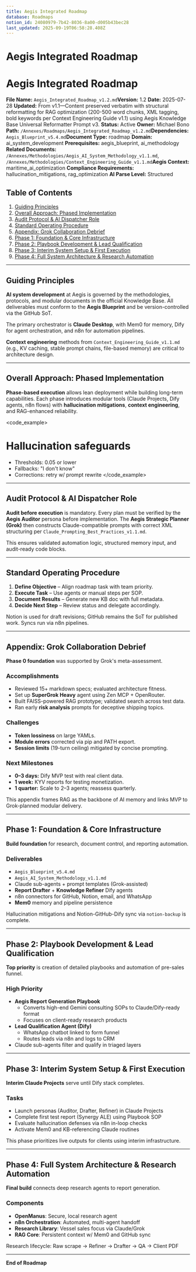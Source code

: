 ```yaml
---
title: Aegis Integrated Roadmap
database: Roadmaps
notion_id: 24080979-7b42-8036-8a00-d005b43bec28
last_updated: 2025-09-19T06:58:28.408Z
---
```


# Aegis Integrated Roadmap


# Aegis Integrated Roadmap


**File Name:** `Aegis_Integrated_Roadmap_v1.2.md`**Version:** 1.2
**Date:** 2025-07-28
**Updated:** From v1.1—Content preserved verbatim with structural reformatting for RAG optimization (200-500 word chunks, XML tagging, bold keywords per Context Engineering Guide v1.1) using Aegis Knowledge Base Universal Reformatter Prompt v3.
**Status:** Active
**Owner:** Michael Bono
**Path:** `/Annexes/Roadmaps/Aegis_Integrated_Roadmap_v1.2.md`**Dependencies:** `Aegis_Blueprint_v5.4.md`**Document Type:** roadmap
**Domain:** ai\_system\_development
**Prerequisites:** aegis\_blueprint, ai\_methodology
**Related Documents:** `/Annexes/Methodologies/Aegis_AI_System_Methodology_v1.1.md`, `/Annexes/Methodologies/Context_Engineering_Guide_v1.1.md`**Aegis Context:** maritime\_ai\_optimization
**Compliance Requirements:** hallucination\_mitigations, rag\_optimization
**AI Parse Level:** Structured


## Table of Contents

1. [Guiding Principles](https://www.notion.so/238809797b4280679808c1a4da8fcd2c?v=238809797b4280ecba64000cf23acdfa&p=240809797b4280368a00d005b43bec28&pm=s#guiding-principles)
2. [Overall Approach: Phased Implementation](https://www.notion.so/238809797b4280679808c1a4da8fcd2c?v=238809797b4280ecba64000cf23acdfa&p=240809797b4280368a00d005b43bec28&pm=s#overall-approach-phased-implementation)
3. [Audit Protocol & AI Dispatcher Role](https://www.notion.so/238809797b4280679808c1a4da8fcd2c?v=238809797b4280ecba64000cf23acdfa&p=240809797b4280368a00d005b43bec28&pm=s#audit-protocol--ai-dispatcher-role)
4. [Standard Operating Procedure](https://www.notion.so/238809797b4280679808c1a4da8fcd2c?v=238809797b4280ecba64000cf23acdfa&p=240809797b4280368a00d005b43bec28&pm=s#standard-operating-procedure)
5. [Appendix: Grok Collaboration Debrief](https://www.notion.so/238809797b4280679808c1a4da8fcd2c?v=238809797b4280ecba64000cf23acdfa&p=240809797b4280368a00d005b43bec28&pm=s#appendix-grok-collaboration-debrief)
6. [Phase 1: Foundation & Core Infrastructure](https://www.notion.so/238809797b4280679808c1a4da8fcd2c?v=238809797b4280ecba64000cf23acdfa&p=240809797b4280368a00d005b43bec28&pm=s#phase-1-foundation--core-infrastructure)
7. [Phase 2: Playbook Development & Lead Qualification](https://www.notion.so/238809797b4280679808c1a4da8fcd2c?v=238809797b4280ecba64000cf23acdfa&p=240809797b4280368a00d005b43bec28&pm=s#phase-2-playbook-development--lead-qualification)
8. [Phase 3: Interim System Setup & First Execution](https://www.notion.so/238809797b4280679808c1a4da8fcd2c?v=238809797b4280ecba64000cf23acdfa&p=240809797b4280368a00d005b43bec28&pm=s#phase-3-interim-system-setup--first-execution)
9. [Phase 4: Full System Architecture & Research Automation](https://www.notion.so/238809797b4280679808c1a4da8fcd2c?v=238809797b4280ecba64000cf23acdfa&p=240809797b4280368a00d005b43bec28&pm=s#phase-4-full-system-architecture--research-automation)

---


## Guiding Principles


**AI system development** at Aegis is governed by the methodologies, protocols, and modular documents in the official Knowledge Base. All deliverables must conform to the **Aegis Blueprint** and be version-controlled via the GitHub SoT.


<important>


The primary orchestrator is **Claude Desktop**, with Mem0 for memory, Dify for agent orchestration, and n8n for automation pipelines.


</important>


**Context engineering** methods from `Context_Engineering_Guide_v1.1.md` (e.g., KV caching, stable prompt chains, file-based memory) are critical to architecture design.


---


## Overall Approach: Phased Implementation


**Phase-based execution** allows lean deployment while building long-term capabilities. Each phase introduces modular tools (Claude Projects, Dify agents, n8n flows) with **hallucination mitigations**, **context engineering**, and RAG-enhanced reliability.


\<code\_example>


# Hallucination safeguards

- Thresholds: 0.05 or lower
- Fallbacks: "I don't know"
- Corrections: retry w/ prompt rewrite
\</code\_example>

---


## Audit Protocol & AI Dispatcher Role


**Audit before execution** is mandatory. Every plan must be verified by the **Aegis Auditor** persona before implementation. The **Aegis Strategic Planner (Grok)** then constructs Claude-compatible prompts with correct XML structuring per `Claude_Prompting_Best_Practices_v1.1.md`.


<thinking>


This ensures validated automation logic, structured memory input, and audit-ready code blocks.


</thinking>


---


## Standard Operating Procedure

1. **Define Objective** – Align roadmap task with team priority.
2. **Execute Task** – Use agents or manual steps per SOP.
3. **Document Results** – Generate new KB doc with full metadata.
4. **Decide Next Step** – Review status and delegate accordingly.

<important>


Notion is used for draft revisions; GitHub remains the SoT for published work. Syncs run via n8n pipelines.


</important>


---


## Appendix: Grok Collaboration Debrief


**Phase 0 foundation** was supported by Grok's meta-assessment.


### Accomplishments

- Reviewed 15+ markdown specs; evaluated architecture fitness.
- Set up **SuperGrok Heavy** agent using Zen MCP + OpenRouter.
- Built FAISS-powered RAG prototype; validated search across test data.
- Ran early **risk analysis** prompts for deceptive shipping topics.

### Challenges

- **Token lossiness** on large YAMLs.
- **Module errors** corrected via pip and PATH export.
- **Session limits** (19-turn ceiling) mitigated by concise prompting.

### Next Milestones

- **0–3 days:** Dify MVP test with real client data.
- **1 week:** KYV reports for testing monetization.
- **1 quarter:** Scale to 2–3 agents; reassess quarterly.

<example>


This appendix frames RAG as the backbone of AI memory and links MVP to Grok-planned modular delivery.


</example>


---


## Phase 1: Foundation & Core Infrastructure


**Build foundation** for research, document control, and reporting automation.


### Deliverables

- `Aegis_Blueprint_v5.4.md`
- `Aegis_AI_System_Methodology_v1.1.md`
- Claude sub-agents + prompt templates (Grok-assisted)
- **Report Drafter** + **Knowledge Refiner** Dify agents
- n8n connectors for GitHub, Notion, email, and WhatsApp
- **Mem0** memory and pipeline persistence

<important>


Hallucination mitigations and Notion-GitHub-Dify sync via `notion-backup` is complete.


</important>


---


## Phase 2: Playbook Development & Lead Qualification


**Top priority** is creation of detailed playbooks and automation of pre-sales funnel.


### High Priority

- **Aegis Report Generation Playbook**
    - Converts high-end Gemini consulting SOPs to Claude/Dify-ready format
    - Focuses on client-ready research products
- **Lead Qualification Agent (Dify)**
    - WhatsApp chatbot linked to form funnel
    - Routes leads via n8n and logs to CRM
- Claude sub-agents filter and qualify in triaged layers

---


## Phase 3: Interim System Setup & First Execution


**Interim Claude Projects** serve until Dify stack completes.


### Tasks

- Launch personas (Auditor, Drafter, Refiner) in Claude Projects
- Complete first test report (Synergy ALE) using Playbook SOP
- Evaluate hallucination defenses via n8n in-loop checks
- Activate Mem0 and KB-referencing Claude routines

<context>


This phase prioritizes live outputs for clients using interim infrastructure.


</context>


---


## Phase 4: Full System Architecture & Research Automation


**Final build** connects deep research agents to report generation.


### Components

- **OpenManus**: Secure, local research agent
- **n8n Orchestration**: Automated, multi-agent handoff
- **Research Library**: Vessel sales focus via Claude/Grok
- **RAG Core**: Persistent context w/ Mem0 and GitHub sync

<thinking>


Research lifecycle: Raw scrape → Refiner → Drafter → QA → Client PDF


</thinking>


---


**End of Roadmap**


